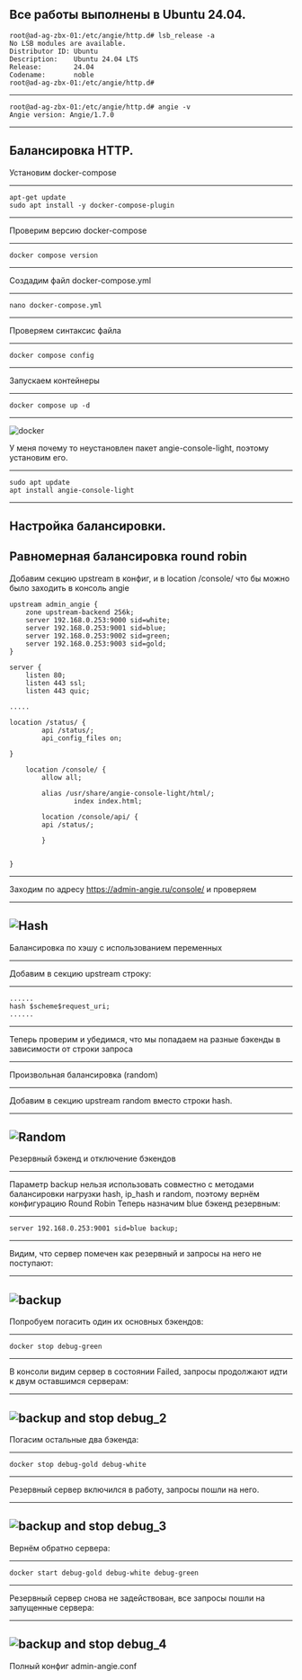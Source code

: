 Все работы выполнены в Ubuntu 24.04.
-----------------------------------------------------------------------------
```
root@ad-ag-zbx-01:/etc/angie/http.d# lsb_release -a
No LSB modules are available.
Distributor ID: Ubuntu
Description:    Ubuntu 24.04 LTS
Release:        24.04
Codename:       noble
root@ad-ag-zbx-01:/etc/angie/http.d#
```
-----------------------------------------------------------------------------
```
root@ad-ag-zbx-01:/etc/angie/http.d# angie -v
Angie version: Angie/1.7.0
```
-----------------------------------------------------------------------------
Балансировка HTTP.
-----------------------------------------------------------------------------

Установим docker-compose

-----------------------------------------------------------------------------
```
apt-get update
sudo apt install -y docker-compose-plugin
```
-----------------------------------------------------------------------------

Проверим версию docker-compose

-----------------------------------------------------------------------------
```
docker compose version
```
-----------------------------------------------------------------------------

Создадим файл docker-compose.yml

-----------------------------------------------------------------------------
```
nano docker-compose.yml
```
-----------------------------------------------------------------------------

Проверяем синтаксис файла 

-----------------------------------------------------------------------------
```
docker compose config
```
-----------------------------------------------------------------------------

Запускаем контейнеры 

-----------------------------------------------------------------------------
```
docker compose up -d
```
-----------------------------------------------------------------------------

![docker](https://github.com/user-attachments/assets/ce36c627-f7cc-471d-90c5-580971357307)


У меня почему то неустановлен пакет angie-console-light, поэтому установим его.

-----------------------------------------------------------------------------
```
sudo apt update
apt install angie-console-light
```
-----------------------------------------------------------------------------
Настройка балансировки.
-----------------------------------------------------------------------------

Равномерная балансировка round robin
-----------------------------------------------------------------------------

Добавим секцию upstream в конфиг, и в location /console/ что бы можно было заходить в консоль angie 

```
upstream admin_angie {
    zone upstream-backend 256k;
    server 192.168.0.253:9000 sid=white;
    server 192.168.0.253:9001 sid=blue;
    server 192.168.0.253:9002 sid=green;
    server 192.168.0.253:9003 sid=gold;
}

server {
    listen 80;
    listen 443 ssl;
    listen 443 quic;
	
.....

location /status/ {
        api /status/;
        api_config_files on;

}

    location /console/ {
        allow all;

        alias /usr/share/angie-console-light/html/;
                index index.html;

        location /console/api/ {
        api /status/;

        }


}
```
-----------------------------------------------------------------------------

Заходим по адресу https://admin-angie.ru/console/ и проверяем 

-----------------------------------------------------------------------------
![Hash](https://github.com/user-attachments/assets/41b7e763-ab64-4a8d-90f8-03d0c792b434)
-----------------------------------------------------------------------------

Балансировка по хэшу с использованием переменных

-----------------------------------------------------------------------------
Добавим в секцию upstream строку:

-----------------------------------------------------------------------------
```
......
hash $scheme$request_uri;
......
```
-----------------------------------------------------------------------------

Теперь проверим и убедимся, что мы попадаем на разные бэкенды в зависимости от строки запроса

-----------------------------------------------------------------------------

Произвольная балансировка (random)

-----------------------------------------------------------------------------

Добавим в секцию upstream random вместо строки hash.

-----------------------------------------------------------------------------
![Random](https://github.com/user-attachments/assets/5d42b14a-57cb-4a00-89c3-f24295a88c19)
-----------------------------------------------------------------------------

Резервный бэкенд и отключение бэкендов

-----------------------------------------------------------------------------

Параметр backup нельзя использовать совместно с методами балансировки нагрузки hash, ip_hash и random, поэтому вернём конфигурацию Round Robin 
Теперь назначим blue бэкенд резервным:

-----------------------------------------------------------------------------
```
server 192.168.0.253:9001 sid=blue backup;
```
-----------------------------------------------------------------------------

Видим, что сервер помечен как резервный и запросы на него не поступают:

-----------------------------------------------------------------------------
![backup](https://github.com/user-attachments/assets/da1764cf-0768-4f78-8339-1de815847b57)
-----------------------------------------------------------------------------

Попробуем погасить один их основных бэкендов:

-----------------------------------------------------------------------------
```
docker stop debug-green
```
-----------------------------------------------------------------------------

В консоли видим сервер в состоянии Failed, запросы продолжают идти к двум оставшимся серверам:

-----------------------------------------------------------------------------
![backup and stop debug_2](https://github.com/user-attachments/assets/752607b9-8539-4aa3-a74d-30410064f0a9)
-----------------------------------------------------------------------------

Погасим остальные два бэкенда:

-----------------------------------------------------------------------------
```
docker stop debug-gold debug-white
```
-----------------------------------------------------------------------------

Резервный сервер включился в работу, запросы пошли на него.

-----------------------------------------------------------------------------
![backup and stop debug_3](https://github.com/user-attachments/assets/cfc04535-1aa4-4675-8b13-83e921d25a3b)
-----------------------------------------------------------------------------

Вернём обратно сервера:

-----------------------------------------------------------------------------
```
docker start debug-gold debug-white debug-green
```
-----------------------------------------------------------------------------

Резервный сервер снова не задействован, все запросы пошли на запущенные сервера:

-----------------------------------------------------------------------------
![backup and stop debug_4](https://github.com/user-attachments/assets/a8337770-0d7e-4022-89b3-314f54ae0a1b)
-----------------------------------------------------------------------------
Полный конфиг admin-angie.conf
